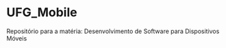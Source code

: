 UFG_Mobile
==========

Repositório para a matéria: Desenvolvimento de Software para Dispositivos Móveis
